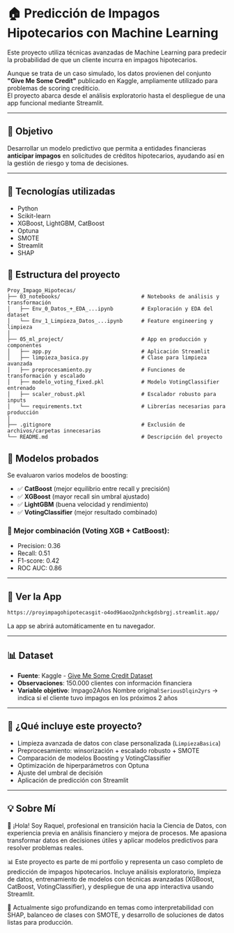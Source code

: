 
# 🏠 Predicción de Impagos Hipotecarios con Machine Learning

Este proyecto utiliza técnicas avanzadas de Machine Learning para predecir la probabilidad de que un cliente incurra en impagos hipotecarios.

Aunque se trata de un caso simulado, los datos provienen del conjunto **"Give Me Some Credit"** publicado en Kaggle, ampliamente utilizado para problemas de scoring crediticio.  
El proyecto abarca desde el análisis exploratorio hasta el despliegue de una app funcional mediante Streamlit.

---
## 📌 Objetivo

Desarrollar un modelo predictivo que permita a entidades financieras **anticipar impagos** en solicitudes de créditos hipotecarios, ayudando así en la gestión de riesgo y toma de decisiones.

---
## 🧰 Tecnologías utilizadas

- Python
- Scikit-learn
- XGBoost, LightGBM, CatBoost
- Optuna
- SMOTE
- Streamlit
- SHAP

## 📁 Estructura del proyecto
```
Proy_Impago_Hipotecas/
├── 03_notebooks/                          # Notebooks de análisis y transformación
│   ├── Env_0_Datos_+_EDA_...ipynb         # Exploración y EDA del dataset
│   └── Env_1_Limpieza_Datos_...ipynb      # Feature engineering y limpieza
│
├── 05_ml_project/                         # App en producción y componentes
│   ├── app.py                             # Aplicación Streamlit
│   ├── limpieza_basica.py                 # Clase para limpieza avanzada
│   ├── preprocesamiento.py                # Funciones de transformación y escalado
│   ├── modelo_voting_fixed.pkl            # Modelo VotingClassifier entrenado
│   ├── scaler_robust.pkl                  # Escalador robusto para inputs
│   └── requirements.txt                   # Librerías necesarias para producción
│
├── .gitignore                             # Exclusión de archivos/carpetas innecesarias
└── README.md                              # Descripción del proyecto
```
## 🧪 Modelos probados

Se evaluaron varios modelos de boosting:

- ✅ **CatBoost** (mejor equilibrio entre recall y precisión)
- ✅ **XGBoost** (mayor recall sin umbral ajustado)
- ✅ **LightGBM** (buena velocidad y rendimiento)
- ✅ **VotingClassifier** (mejor resultado combinado)

### 🔎 Mejor combinación (Voting XGB + CatBoost):
- Precision: 0.36
- Recall: 0.51
- F1-score: 0.42
- ROC AUC: 0.86

---

## 🚀 Ver la App


```bash
https://proyimpagohipotecasgit-o4od96aoo2pnhckgdsbrgj.streamlit.app/
```

La app se abrirá automáticamente en tu navegador.

---

## 📊 Dataset

- **Fuente**: Kaggle - [Give Me Some Credit Dataset](https://www.kaggle.com/c/GiveMeSomeCredit)
- **Observaciones**: 150.000 clientes con información financiera
- **Variable objetivo**: Impago2Años Nombre original:`SeriousDlqin2yrs` → indica si el cliente tuvo impagos en los próximos 2 años

---

## 🧠 ¿Qué incluye este proyecto?

- Limpieza avanzada de datos con clase personalizada (`LimpiezaBasica`)
- Preprocesamiento: winsorización + escalado robusto + SMOTE
- Comparación de modelos Boosting y VotingClassifier
- Optimización de hiperparámetros con Optuna
- Ajuste del umbral de decisión
- Aplicación de predicción con Streamlit

---
## 💡 Sobre Mí

👋 ¡Hola! Soy Raquel, profesional en transición hacia la Ciencia de Datos, con experiencia previa en análisis financiero y mejora de procesos. Me apasiona transformar datos en decisiones útiles y aplicar modelos predictivos para resolver problemas reales.

📊 Este proyecto es parte de mi portfolio y representa un caso completo de predicción de impagos hipotecarios. Incluye análisis exploratorio, limpieza de datos, entrenamiento de modelos con técnicas avanzadas (XGBoost, CatBoost, VotingClassifier), y despliegue de una app interactiva usando Streamlit.

🚀 Actualmente sigo profundizando en temas como interpretabilidad con SHAP, balanceo de clases con SMOTE, y desarrollo de soluciones de datos listas para producción.
